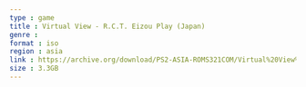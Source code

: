 ```yaml
---
type : game
title : Virtual View - R.C.T. Eizou Play (Japan)
genre : 
format : iso
region : asia
link : https://archive.org/download/PS2-ASIA-ROMS321COM/Virtual%20View%20-%20R.C.T.%20Eizou%20Play%20%28Japan%29.7z
size : 3.3GB
---
```

